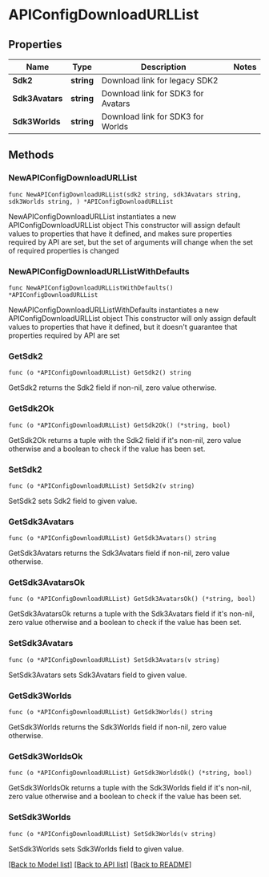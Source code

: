 # APIConfigDownloadURLList

## Properties

Name | Type | Description | Notes
------------ | ------------- | ------------- | -------------
**Sdk2** | **string** | Download link for legacy SDK2 | 
**Sdk3Avatars** | **string** | Download link for SDK3 for Avatars | 
**Sdk3Worlds** | **string** | Download link for SDK3 for Worlds | 

## Methods

### NewAPIConfigDownloadURLList

`func NewAPIConfigDownloadURLList(sdk2 string, sdk3Avatars string, sdk3Worlds string, ) *APIConfigDownloadURLList`

NewAPIConfigDownloadURLList instantiates a new APIConfigDownloadURLList object
This constructor will assign default values to properties that have it defined,
and makes sure properties required by API are set, but the set of arguments
will change when the set of required properties is changed

### NewAPIConfigDownloadURLListWithDefaults

`func NewAPIConfigDownloadURLListWithDefaults() *APIConfigDownloadURLList`

NewAPIConfigDownloadURLListWithDefaults instantiates a new APIConfigDownloadURLList object
This constructor will only assign default values to properties that have it defined,
but it doesn't guarantee that properties required by API are set

### GetSdk2

`func (o *APIConfigDownloadURLList) GetSdk2() string`

GetSdk2 returns the Sdk2 field if non-nil, zero value otherwise.

### GetSdk2Ok

`func (o *APIConfigDownloadURLList) GetSdk2Ok() (*string, bool)`

GetSdk2Ok returns a tuple with the Sdk2 field if it's non-nil, zero value otherwise
and a boolean to check if the value has been set.

### SetSdk2

`func (o *APIConfigDownloadURLList) SetSdk2(v string)`

SetSdk2 sets Sdk2 field to given value.


### GetSdk3Avatars

`func (o *APIConfigDownloadURLList) GetSdk3Avatars() string`

GetSdk3Avatars returns the Sdk3Avatars field if non-nil, zero value otherwise.

### GetSdk3AvatarsOk

`func (o *APIConfigDownloadURLList) GetSdk3AvatarsOk() (*string, bool)`

GetSdk3AvatarsOk returns a tuple with the Sdk3Avatars field if it's non-nil, zero value otherwise
and a boolean to check if the value has been set.

### SetSdk3Avatars

`func (o *APIConfigDownloadURLList) SetSdk3Avatars(v string)`

SetSdk3Avatars sets Sdk3Avatars field to given value.


### GetSdk3Worlds

`func (o *APIConfigDownloadURLList) GetSdk3Worlds() string`

GetSdk3Worlds returns the Sdk3Worlds field if non-nil, zero value otherwise.

### GetSdk3WorldsOk

`func (o *APIConfigDownloadURLList) GetSdk3WorldsOk() (*string, bool)`

GetSdk3WorldsOk returns a tuple with the Sdk3Worlds field if it's non-nil, zero value otherwise
and a boolean to check if the value has been set.

### SetSdk3Worlds

`func (o *APIConfigDownloadURLList) SetSdk3Worlds(v string)`

SetSdk3Worlds sets Sdk3Worlds field to given value.



[[Back to Model list]](../README.md#documentation-for-models) [[Back to API list]](../README.md#documentation-for-api-endpoints) [[Back to README]](../README.md)


